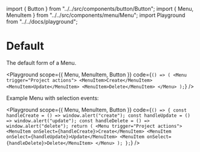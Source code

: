 import { Button } from "../../src/components/button/Button";
import { Menu, MenuItem } from "../../src/components/menu/Menu";
import Playground from "../../docs/playground";

# Default

The default form of a Menu.

<Playground
  scope={{ Menu, MenuItem, Button }}
  code={`() => (
    <Menu trigger="Project actions">
        <MenuItem>Create</MenuItem>
        <MenuItem>Update</MenuItem>
        <MenuItem>Delete</MenuItem>
    </Menu>
);`}
/>

Example Menu with selection events:

<Playground
  scope={{ Menu, MenuItem, Button }}
  code={`() => {
    const handleCreate = () => window.alert("create");
    const handleUpdate = () => window.alert("update");
    const handleDelete = () => window.alert("delete");
    return (
        <Menu trigger="Project actions">
            <MenuItem onSelect={handleCreate}>Create</MenuItem>
            <MenuItem onSelect={handleUpdate}>Update</MenuItem>
            <MenuItem onSelect={handleDelete}>Delete</MenuItem>
        </Menu>
    );
};`}
/>
